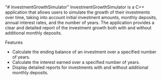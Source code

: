 "# InvestmentGrowthSimulator" 
InvestmentGrowthSimulator is a C++ application that allows users to simulate the growth of their investments over time, taking into account initial investment amounts, monthly deposits, annual interest rates, and the number of years. The application provides a clear and detailed report of the investment growth both with and without additional monthly deposits.

Features

- Calculate the ending balance of an investment over a specified number of years.
- Calculate the interest earned over a specified number of years.
- Display detailed reports for investments with and without additional monthly deposits.
